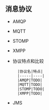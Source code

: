 ## 消息协议
* AMQP
* MQTT
* STOMP
* XMPP

* 协议特点和比较

        |协议名|特点|
        |-----|----|
        |AMQP|TODO|
        |MQTT|TODO|
        |STOMP|TODO|
        |XMPP|TODO|


* JMS